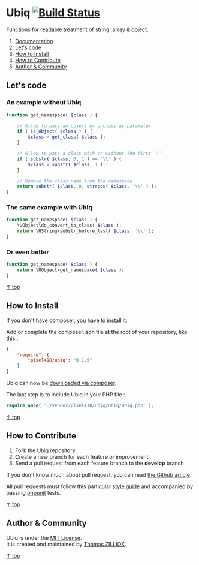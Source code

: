 Ubiq [![Build Status](https://secure.travis-ci.org/Pixel418/Ubiq.png)](http://travis-ci.org/Pixel418/Ubiq)
======

Functions for readable treatment of string, array & object.

1. [Documentation](https://github.com/Pixel418/Ubiq/blob/master/doc/index.md#readme)
2. [Let's code](#lets-code)
3. [How to Install](#how-to-install)
4. [How to Contribute](#how-to-contribute)
5. [Author & Community](#author--community)



Let's code
-------- 

### An example without Ubiq 

```php
function get_namespace( $class ) {

	// Allow to pass an object or a class as parameter
	if ( is_object( $class ) ) {
		$class = get_class( $class );
	}

	// Allow to pass a class with or without the first '\'
	if ( substr( $class, 0, 1 ) == '\\' ) {
		$class = substr( $class, 1 );
	}

	// Remove the class name from the namespace
	return substr( $class, 0, strrpos( $class, '\\' ) );
}
```

### The same example with Ubiq 

```php
function get_namespace( $class ) {
	\UObject\do_convert_to_class( $class );
	return \UString\substr_before_last( $class, '\\' );
}
```

### Or even better

```php
function get_namespace( $class ) {
	return \UObject\get_namespace( $class );
}
```

[&uarr; top](#readme)



How to Install
--------

If you don't have composer, you have to [install it](http://getcomposer.org/doc/01-basic-usage.md#installation).

Add or complete the composer.json file at the root of your repository, like this :

```json
{
    "require": {
        "pixel418/ubiq": "0.1.5"
    }
}
```

Ubiq can now be [downloaded via composer](http://getcomposer.org/doc/01-basic-usage.md#installing-dependencies).

The last step is to include Ubiq in your PHP file :

```php
require_once( './vendor/pixel418/ubiq/ubiq/Ubiq.php' );
```

[&uarr; top](#readme)



How to Contribute
--------

1. Fork the Ubiq repository
2. Create a new branch for each feature or improvement
3. Send a pull request from each feature branch to the **develop** branch

If you don't know much about pull request, you can read [the Github article](https://help.github.com/articles/using-pull-requests).

All pull requests must follow this particular [style guide](https://github.com/Pixel418/Style_Guide) and accompanied by passing [phpunit](https://github.com/sebastianbergmann/phpunit/) tests.

[&uarr; top](#readme)



Author & Community
--------

Ubiq is under the [MIT License](http://opensource.org/licenses/MIT).  
It is created and maintained by [Thomas ZILLIOX](http://zilliox.me).

[&uarr; top](#readme)
